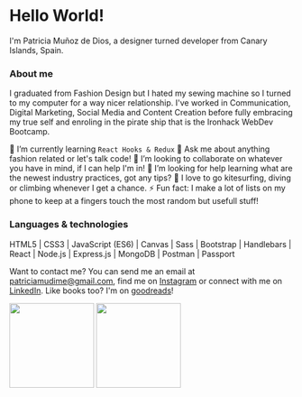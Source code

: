 # Hello World!

I'm Patricia Muñoz de Dios, a designer turned developer from Canary Islands, Spain.

### About me

I graduated from Fashion Design but I hated my sewing machine so I turned to my computer for a way nicer relationship.
I've worked in Communication, Digital Marketing, Social Media and Content Creation before fully embracing my true self and enroling in the pirate ship that is the Ironhack WebDev Bootcamp.

🌱  I’m currently learning `React Hooks & Redux`
💬  Ask me about anything fashion related or let's talk code!
👯  I’m looking to collaborate on whatever you have in mind, if I can help I'm in!
🤔  I’m looking for help learning what are the newest industry practices, got any tips?
:muscle:  I love to go kitesurfing, diving or climbing whenever I get a chance.
:zap:  Fun fact: I make a lot of lists on my phone to keep at a fingers touch the most random but usefull stuff!


### Languages & technologies

HTML5 | CSS3 | JavaScript (ES6) | Canvas | Sass | Bootstrap | Handlebars | React | Node.js | Express.js | MongoDB | Postman | Passport

Want to contact me? You can send me an email at patriciamudime@gmail.com, find me on [Instagram](https://www.instagram.com/patriciamdm/) or connect with me on [LinkedIn](https://www.linkedin.com/in/patriciamudime/). Like books too? I'm on [goodreads](https://www.goodreads.com/patriciamdm)!


<div >
  <img height="150px" src="https://github-readme-stats.vercel.app/api?username=patriciamdm&show_icons=true&theme=ayu-mirage" />
  <img height="150px" src="https://github-readme-stats.vercel.app/api/top-langs/?username=patriciamdm&layout=compact&theme=ayu-mirage" />
</div>

<!--- [![Patricia's GitHub Stats](https://github-readme-stats.vercel.app/api?username=patriciamdm&show_icons=true&theme=ayu-mirage)](https://github.com/patriciamdm/github-readme) [![Top Langs](https://github-readme-stats.vercel.app/api/top-langs/?username=patriciamdm&layout=compact&theme=ayu-mirage)](https://github.com/patriciamdm/github-readme) --->

<!--- 
- 🔭 I’m currently working on ...
- 🌱 I’m currently learning ...
- 👯 I’m looking to collaborate on ...
- 🤔 I’m looking for help with ...
- 💬 Ask me about ...
- 📫 How to reach me: ...
- 😄 Pronouns: ...
- ⚡ Fun fact: ...
--->

<!--- [<img src="https://now-playing-codestackr.vercel.app/api/spotify-playing" alt="codeSTACKr Spotify Playing" width="350" />](https://open.spotify.com/user/swyqyimdc12jajde4vpwd2x1b) --->
